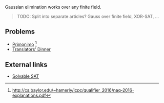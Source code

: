 ---
...

Gaussian elimination works over any finite field.

> TODO: Split into separate articles? Gauss over finite field, XOR-SAT, ...

## Problems
* [Primonimo](http://cs.baylor.edu/~hamerly/icpc/qualifier_2016/problemset-naq-2016.pdf) [^1]
* [Translators' Dinner](https://2016.bapc.eu/media/filer_public/2016/09/30/bapc2016-preliminaries.pdf)


## External links
* [Solvable SAT](http://mradwan.github.io/algorithms/2014/10/14/solvable-sat/)

[^1]: <http://cs.baylor.edu/~hamerly/icpc/qualifier_2016/naq-2016-explanations.pdf>
